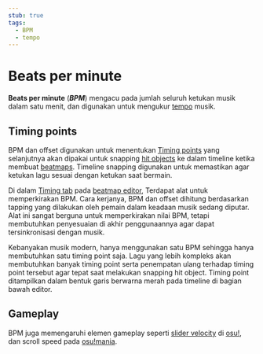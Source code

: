 ```yaml
---
stub: true
tags:
  - BPM
  - tempo
---
```


# Beats per minute

**Beats per minute** (***BPM***) mengacu pada jumlah seluruh ketukan musik dalam satu menit, dan digunakan untuk mengukur [tempo](https://id.wikipedia.org/wiki/Tempo_(musik)) musik.

## Timing points

BPM dan offset digunakan untuk menentukan [Timing points](/wiki/Beatmapping/Timing_section) yang selanjutnya akan dipakai untuk snapping [hit objects](/wiki/Hit_object) ke dalam timeline ketika membuat [beatmaps](/wiki/Beatmap). Timeline snapping digunakan untuk memastikan agar ketukan lagu sesuai dengan ketukan saat bermain.

Di dalam [Timing tab](/wiki/Client/Beatmap_editor/Timing) pada [beatmap editor](/wiki/Client/Beatmap_editor), Terdapat alat untuk memperkirakan BPM. Cara kerjanya, BPM dan offset dihitung berdasarkan tapping yang dilakukan oleh pemain dalam keadaan musik sedang diputar. Alat ini sangat berguna untuk memperkirakan nilai BPM, tetapi membutuhkan penyesuaian di akhir penggunaannya agar dapat tersinkronisasi dengan musik.

Kebanyakan musik modern, hanya menggunakan satu BPM sehingga hanya membutuhkan satu timing point saja. Lagu yang lebih kompleks akan membutuhkan banyak timing point serta penempatan ulang terhadap timing point tersebut agar tepat saat melakukan snapping hit object. Timing point ditampilkan dalam bentuk garis berwarna merah pada timeline di bagian bawah editor.

## Gameplay

BPM juga memengaruhi elemen gameplay seperti [slider velocity](/wiki/Hit_object/Slider_velocity) di [osu!](/wiki/Game_mode/osu!), dan scroll speed pada [osu!mania](/wiki/Game_mode/osu!mania).
